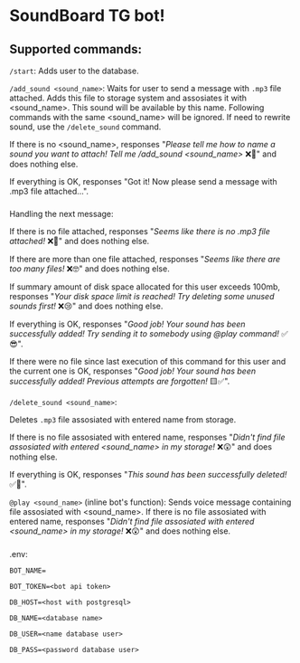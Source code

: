 # SoundBoard TG bot!
## Supported commands:
`/start`:
Adds user to the database.

`/add_sound <sound_name>`:
Waits for user to send a message with `.mp3` file attached. Adds this file to storage system and assosiates it with <sound_name>. This sound will be available by this name.
Following commands with the same <sound_name> will be ignored. If need to rewrite sound, use the `/delete_sound` command.

If there is no <sound_name>, responses "_Please tell me how to name a sound you want to attach! Tell me /add_sound <sound_name>_ ❌🤔" and does nothing else.

If everything is OK, responses "Got it! Now please send a message with .mp3 file attached...".

###
Handling the next message:

If there is no file attached, responses "_Seems like there is no .mp3 file attached!_ ❌🧐" and does nothing else.

If there are more than one file attached, responses "_Seems like there are too many files!_ ❌🤓" and does nothing else.

If summary amount of disk space allocated for this user exceeds 100mb, responses "_Your disk space limit is reached! Try deleting some unused sounds first!_ ❌😢" and does nothing else.

If everything is OK, responses "_Good job! Your sound has been successfully added! Try sending it to somebody using @play command!_ ✅😎".

If there were no file since last execution of this command for this user and the current one is OK, responses "_Good job! Your sound has been successfully added! Previous attempts are forgotten!_ 🟨✅".

`/delete_sound <sound_name>`:

Deletes `.mp3` file assosiated with entered name from storage.

If there is no file assosiated with entered name, responses "_Didn't find file assosiated with entered <sound_name> in my storage!_ ❌😲" and does nothing else.

If everything is OK, responses "_This sound has been successfully deleted!_ ✅👾".

`@play <sound_name>` (inline bot's function):
Sends voice message containing file assosiated with <sound_name>.
If there is no file assosiated with entered name, responses "_Didn't find file assosiated with entered <sound_name> in my storage!_ ❌😲" and does nothing else.


###
.env:
```.env
BOT_NAME=

BOT_TOKEN=<bot api token>

DB_HOST=<host with postgresql>

DB_NAME=<database name>
 
DB_USER=<name database user>

DB_PASS=<password database user>
```
